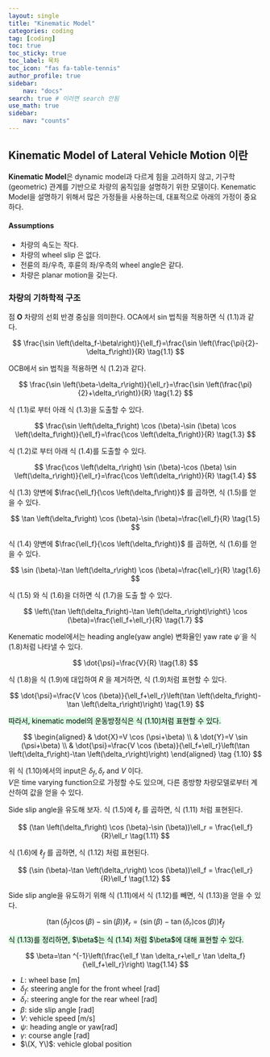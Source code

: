 ```yaml
---
layout: single
title: "Kinematic Model"
categories: coding
tag: [coding]
toc: true
toc_sticky: true
toc_label: 목차
toc_icon: "fas fa-table-tennis"
author_profile: true
sidebar: 
    nav: "docs"
search: true # 이러면 search 안됨
use_math: true
sidebar:
    nav: "counts"
---
```


## Kinematic Model of Lateral Vehicle Motion 이란
**Kinematic Model**은 dynamic model과 다르게 힘을 고려하지 않고, 기구학(geometric) 관계를 기반으로 차량의 움직임을 설명하기 위한 모델이다. 
Kenematic Model을 설명하기 위해서 많은 가정들을 사용하는데, 대표적으로 아래의 가정이 중요하다.

<div class="notice--success">
<h4>Assumptions</h4>
<ul>
  <li> 차량의 속도는 작다. </li>
  <li> 차량의 wheel slip 은 없다. </li>
  <li> 전륜의 좌/우측, 후륜의 좌/우측의 wheel angle은 같다. </li>
  <li> 차량은 planar motion을 갖는다.</li>
</ul>
</div>

### 차량의 기하학적 구조
점 $\mathbf{O}$ 차량의 선회 반경 중심을 의미한다.
OCA에서 sin 법칙을 적용하면 식 (1.1)과 같다.

$$
\frac{\sin \left(\delta_f-\beta\right)}{\ell_f}=\frac{\sin \left(\frac{\pi}{2}-\delta_f\right)}{R} \tag{1.1}
$$

OCB에서 sin 법칙을 적용하면 식 (1.2)과 같다.

$$
\frac{\sin \left(\beta-\delta_r\right)}{\ell_r}=\frac{\sin \left(\frac{\pi}{2}+\delta_r\right)}{R} \tag{1.2}
$$


식 (1.1)로 부터 아래 식 (1.3)을 도출할 수 있다.

$$
\frac{\sin \left(\delta_f\right) \cos (\beta)-\sin (\beta) \cos \left(\delta_f\right)}{\ell_f}=\frac{\cos \left(\delta_f\right)}{R} \tag{1.3}
$$


식 (1.2)로 부터 아래 식 (1.4)를 도출할 수 있다.

$$
\frac{\cos \left(\delta_r\right) \sin (\beta)-\cos (\beta) \sin \left(\delta_r\right)}{\ell_r}=\frac{\cos \left(\delta_r\right)}{R} \tag{1.4}
$$


식 (1.3) 양변에  $\frac{\ell_f}{\cos \left(\delta_f\right)}$ 를 곱하면, 식 (1.5)를 얻을 수 있다.

$$
\tan \left(\delta_f\right) \cos (\beta)-\sin (\beta)=\frac{\ell_f}{R} \tag{1.5}
$$


식 (1.4) 양변에  $\frac{\ell_f}{\cos \left(\delta_f\right)}$ 를 곱하면, 식 (1.6)를 얻을 수 있다.

$$
\sin (\beta)-\tan \left(\delta_r\right) \cos (\beta)=\frac{\ell_r}{R} \tag{1.6}
$$


식 (1.5) 와 식 (1.6)을 더하면 식 (1.7)을 도출 할 수 있다.

$$
\left\{\tan \left(\delta_f\right)-\tan \left(\delta_r\right)\right\} \cos (\beta)=\frac{\ell_f+\ell_r}{R} \tag{1.7}
$$

Kenematic model에서는 heading angle(yaw angle) 변화율인 yaw rate $\dot{\psi}$ 을 식 (1.8)처럼 나타낼 수 있다.

$$
\dot{\psi}=\frac{V}{R} \tag{1.8}
$$

식 (1.8)을 식 (1.9)에 대입하여 $R$ 을 제거하면, 식 (1.9)처럼 표현할 수 있다.

$$
\dot{\psi}=\frac{V \cos (\beta)}{\ell_f+\ell_r}\left(\tan \left(\delta_f\right)-\tan \left(\delta_r\right)\right) \tag{1.9}
$$


<mark style='background-color: #dcffe4'>
따라서, kinematic model의 운동방정식은 식 (1.10)처럼 표현할 수 있다.
</mark> 

$$
\begin{aligned}
& \dot{X}=V \cos (\psi+\beta) \\
& \dot{Y}=V \sin (\psi+\beta) \\
& \dot{\psi}=\frac{V \cos (\beta)}{\ell_f+\ell_r}\left(\tan \left(\delta_f\right)-\tan \left(\delta_r\right)\right)
\end{aligned} \tag {1.10}
$$

위 식 (1.10)에서의 input은 $\delta_f, \delta_r$ and $V$ 이다.   
$V$은 time varying function으로 가정할 수도 있으며, 다른 종방향 차량모델로부터 계산하여 값을 얻을 수 있다.

Side slip angle을 유도해 보자. 식 (1.5)에 $\ell_r$ 를 곱하면, 식 (1.11) 처럼 표현된다.

$$
(\tan \left(\delta_f\right) \cos (\beta)-\sin (\beta))\ell_r = \frac{\ell_f}{R}\ell_r \tag{1.11}
$$

식 (1.6)에 $\ell_f$ 를 곱하면, 식 (1.12) 처럼 표현된다.

$$
(\sin (\beta)-\tan \left(\delta_r\right) \cos (\beta))\ell_f = \frac{\ell_r}{R}\ell_f \tag{1.12}
$$


Side slip angle을 유도하기 위해 식 (1.11)에서 식 (1.12)를 빼면, 식 (1.13)을 얻을 수 있다.

$$
(\tan \left(\delta_f\right) \cos (\beta)-\sin (\beta))\ell_r = (\sin (\beta)-\tan \left(\delta_r\right) \cos (\beta))\ell_f \tag{1.13}
$$

<mark style='background-color: #dcffe4'>
식 (1.13)를 정리하면, $\beta$는 식 (1.14) 처럼 $\beta$에 대해 표현할 수 있다.
</mark> 

$$
\beta=\tan ^{-1}\left(\frac{\ell_f \tan \delta_r+\ell_r \tan \delta_f}{\ell_f+\ell_r}\right) \tag{1.14}
$$

- $L$: wheel base [m]
- $\delta_f$: steering angle for the front wheel [rad]
- $\delta_r$: steering angle for the rear wheel [rad]
- $\beta$: side slip angle [rad]
- $V$: vehicle speed [m/s]
- $\psi$: heading angle or yaw[rad]
- $\gamma$: course angle [rad]
- $\(X, Y\)$: vehicle global position

<!-- ### 자전거 모델 운동 방정식
자전거 모델은 시간에 따라 차량의 위치와 방향이 어떻게 변화하는지를 설명합니다. 차량의 상태는 위치 $(x, y)$, 헤딩 $\theta$, 속도 $v$로 설명됩니다. 제어 입력은 조향각 $\delta$와 차량의 속도 $v$입니다.

운동학 방정식은 다음과 같습니다:

$$
\dot{x} = v \cos(\theta)
$$

$$
\dot{y} = v \sin(\theta)
$$

$$
\dot{\theta} = \frac{v}{L} \tan(\delta)
$$

여기서:
- $\dot{x}$, $\dot{y}$, $\dot{\theta}$는 각각 $x$, $y$, $\theta$의 시간 변화율을 나타냅니다.

#### 예시: 회전 반경

주어진 조향각 $\delta$에 대해 회전 반경 $R$은 다음과 같이 계산할 수 있습니다:

$$
R = \frac{L}{\tan(\delta)}
$$

이 식은 회전 반경이 조향각 $\delta$에 반비례함을 보여줍니다.

### 자전거 모델의 가정
- 차량은 평면에서 이동합니다.
- 작은 조향각을 가정하여 측방향 미끄러짐이 없다고 봅니다.
- 속도와 조향각은 연속적으로 변화합니다.

## 2. 차동 구동 모델

차동 구동 모델은 좌우에 각각 독립적으로 구동되는 두 바퀴를 가진 로봇에 자주 사용됩니다. 각 바퀴는 다른 속도로 회전할 수 있어 로봇이 직진하거나 회전할 수 있습니다.

### 차량의 기하학적 구조

차동 구동 모델의 파라미터는 다음과 같습니다:

- $r$: 각 바퀴의 반지름
- $l$: 두 바퀴 사이의 거리
- $\omega_L$ 및 $\omega_R$: 좌우 바퀴의 각속도

### 차동 구동 운동 방정식

로봇의 위치 $(x, y)$와 방향 $\theta$는 다음과 같은 방정식으로 설명됩니다:

$$
v = \frac{r}{2}(\omega_R + \omega_L)
$$

$$
\omega = \frac{r}{l}(\omega_R - \omega_L)
$$

여기서:
- $v$는 로봇의 선속도입니다.
- $\omega$는 각속도(방향 $\theta$의 변화율)입니다.

차동 구동 로봇의 운동 방정식은 다음과 같습니다:

$$
\dot{x} = v \cos(\theta)
$$

$$
\dot{y} = v \sin(\theta)
$$

$$
\dot{\theta} = \omega
$$

### 순방향 및 역방향 운동학

차동 구동 시스템에서 **순방향 운동학**은 바퀴 속도를 기반으로 로봇의 속도 및 방향 변화를 계산하는 것을 의미합니다:

$$
v_x = r \frac{\omega_R + \omega_L}{2}
$$

$$
v_y = 0
$$

$$
\omega = r \frac{\omega_R - \omega_L}{l}
$$

반면 **역방향 운동학**은 원하는 로봇 속도 $v$와 각속도 $\omega$로부터 바퀴 속도 $\omega_R$와 $\omega_L$을 계산하는 과정입니다:

$$
\omega_R = \frac{v}{r} + \frac{l\omega}{2r}
$$

$$
\omega_L = \frac{v}{r} - \frac{l\omega}{2r}
$$

## 3. 운동학적 제약

자전거 모델과 차동 구동 모델 모두 운동학적 제약을 가집니다. 이러한 제약은 차량이나 로봇이 물리적 구조로 인해 임의의 방향으로 움직일 수 없다는 것을 반영합니다.

- **비홀로노믹 제약**: 차량은 옆으로 움직일 수 없으므로 측면 속도는 항상 0이어야 합니다. 이 제약은 수학적으로 다음과 같이 표현됩니다:

$$
\dot{y} \cos(\theta) - \dot{x} \sin(\theta) = 0
$$

이 제약은 제어 및 경로 계획 작업을 단순화하지만, 차량이 원하는 궤적을 따라가도록 하기 위해서는 정교한 제어 알고리즘이 필요합니다.

## 결론

자전거 모델과 차동 구동 모델과 같은 운동학 모델은 차량과 로봇이 평면에서 어떻게 움직이는지에 대한 중요한 통찰력을 제공합니다. 이러한 모델은 관성이나 마찰과 같은 동적 효과를 무시하지만, 실질적인 경로 계획과 제어에서 단순성과 효과로 인해 널리 사용됩니다.

더욱 정확한 모델링을 위해, 이러한 모델은 차량에 작용하는 힘과 모멘트를 포함한 동적 모델로 확장될 수 있습니다. -->
